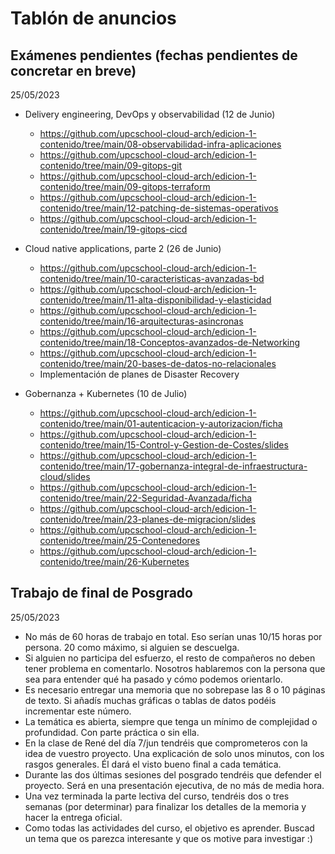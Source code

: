 # Tablón de anuncios

## Exámenes pendientes (fechas pendientes de concretar en breve)
25/05/2023

* Delivery engineering, DevOps y observabilidad (12 de Junio)
  - https://github.com/upcschool-cloud-arch/edicion-1-contenido/tree/main/08-observabilidad-infra-aplicaciones
  - https://github.com/upcschool-cloud-arch/edicion-1-contenido/tree/main/09-gitops-git
  - https://github.com/upcschool-cloud-arch/edicion-1-contenido/tree/main/09-gitops-terraform
  - https://github.com/upcschool-cloud-arch/edicion-1-contenido/tree/main/12-patching-de-sistemas-operativos
  - https://github.com/upcschool-cloud-arch/edicion-1-contenido/tree/main/19-gitops-cicd

* Cloud native applications, parte 2 (26 de Junio)
  - https://github.com/upcschool-cloud-arch/edicion-1-contenido/tree/main/10-caracteristicas-avanzadas-bd
  - https://github.com/upcschool-cloud-arch/edicion-1-contenido/tree/main/11-alta-disponibilidad-y-elasticidad
  - https://github.com/upcschool-cloud-arch/edicion-1-contenido/tree/main/16-arquitecturas-asincronas
  - https://github.com/upcschool-cloud-arch/edicion-1-contenido/tree/main/18-Conceptos-avanzados-de-Networking
  - https://github.com/upcschool-cloud-arch/edicion-1-contenido/tree/main/20-bases-de-datos-no-relacionales
  - Implementación de planes de Disaster Recovery

* Gobernanza + Kubernetes (10 de Julio)
  - https://github.com/upcschool-cloud-arch/edicion-1-contenido/tree/main/01-autenticacion-y-autorizacion/ficha
  - https://github.com/upcschool-cloud-arch/edicion-1-contenido/tree/main/15-Control-y-Gestion-de-Costes/slides
  - https://github.com/upcschool-cloud-arch/edicion-1-contenido/tree/main/17-gobernanza-integral-de-infraestructura-cloud/slides
  - https://github.com/upcschool-cloud-arch/edicion-1-contenido/tree/main/22-Seguridad-Avanzada/ficha
  - https://github.com/upcschool-cloud-arch/edicion-1-contenido/tree/main/23-planes-de-migracion/slides
  - https://github.com/upcschool-cloud-arch/edicion-1-contenido/tree/main/25-Contenedores
  - https://github.com/upcschool-cloud-arch/edicion-1-contenido/tree/main/26-Kubernetes

## Trabajo de final de Posgrado
25/05/2023

* No más de 60 horas de trabajo en total. Eso serían unas 10/15 horas por persona. 20 como máximo, si alguien se descuelga.
* Si alguien no participa del esfuerzo, el resto de compañeros no deben tener problema en comentarlo. Nosotros hablaremos con la persona que sea para entender qué ha pasado y cómo podemos orientarlo.
* Es necesario entregar una memoria que no sobrepase las 8 o 10 páginas de texto. Si añadís muchas gráficas o tablas de datos podéis incrementar este número.
* La temática es abierta, siempre que tenga un mínimo de complejidad o profundidad. Con parte práctica o sin ella.
* En la clase de René del día 7/jun tendréis que comprometeros con la idea de vuestro proyecto. Una explicación de solo unos minutos, con los rasgos generales. Él dará el visto bueno final a cada temática.
* Durante las dos últimas sesiones del posgrado tendréis que defender el proyecto. Será en una presentación ejecutiva, de no más de media hora.
* Una vez terminada la parte lectiva del curso, tendréis dos o tres semanas (por determinar) para finalizar los detalles de la memoria y hacer la entrega oficial.
* Como todas las actividades del curso, el objetivo es aprender. Buscad un tema que os parezca interesante y que os motive para investigar :)
